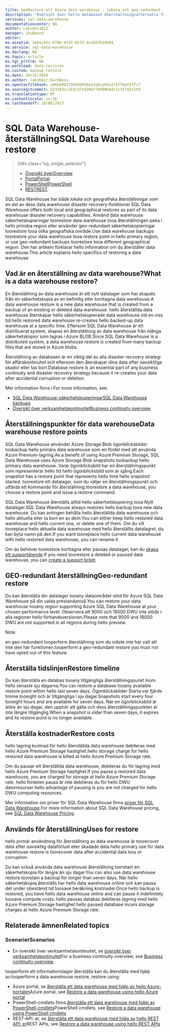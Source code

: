 ```yaml
---
title: aaaRestore ett Azure data warehouse - lokala och geo-redundant | Microsoft Docs
description: "Översikt över hello databasen återställningsalternativ för att återställa en databas i Azure SQL Data Warehouse."
services: sql-data-warehouse
documentationcenter: NA
author: Lakshmi1812
manager: jhubbard
editor: 
ms.assetid: 3e01c65c-6708-4fd7-82f5-4e1b5f61d304
ms.service: sql-data-warehouse
ms.devlang: NA
ms.topic: article
ms.tgt_pltfrm: NA
ms.workload: data-services
ms.custom: backup-restore
ms.date: 10/31/2016
ms.author: lakshmir;barbkess
ms.openlocfilehash: a96b898372b29d420e1416ca93a172ff8af47fc7
ms.sourcegitcommit: 523283cc1b3c37c428e77850964dc1c33742c5f0
ms.translationtype: MT
ms.contentlocale: sv-SE
ms.lasthandoff: 10/06/2017
---
```

# <a name="sql-data-warehouse-restore"></a><span data-ttu-id="e42e7-103">SQL Data Warehouse-återställning</span><span class="sxs-lookup"><span data-stu-id="e42e7-103">SQL Data Warehouse restore</span></span>
> [!div class="op_single_selector"]
> * <span data-ttu-id="e42e7-104">[Översikt över][Overview]</span><span class="sxs-lookup"><span data-stu-id="e42e7-104">[Overview][Overview]</span></span>
> * <span data-ttu-id="e42e7-105">[Portal][Portal]</span><span class="sxs-lookup"><span data-stu-id="e42e7-105">[Portal][Portal]</span></span>
> * <span data-ttu-id="e42e7-106">[PowerShell][PowerShell]</span><span class="sxs-lookup"><span data-stu-id="e42e7-106">[PowerShell][PowerShell]</span></span>
> * <span data-ttu-id="e42e7-107">[REST][REST]</span><span class="sxs-lookup"><span data-stu-id="e42e7-107">[REST][REST]</span></span>
> 
> 

<span data-ttu-id="e42e7-108">SQL Data Warehouse har både lokala och geografiska återställningar som en del av dess data warehouse disaster recovery-funktioner.</span><span class="sxs-lookup"><span data-stu-id="e42e7-108">SQL Data Warehouse offers both local and geographical restores as part of its data warehouse disaster recovery capabilities.</span></span> <span data-ttu-id="e42e7-109">Använd data warehouse säkerhetskopieringar toorestore data warehouse tooa återställningen peka i hello primära region eller använder geo-redundant säkerhetskopieringar toorestore tooa olika geografiska område.</span><span class="sxs-lookup"><span data-stu-id="e42e7-109">Use data warehouse backups toorestore your data warehouse tooa restore point in hello primary region, or use geo-redundant backups toorestore tooa different geographical region.</span></span> <span data-ttu-id="e42e7-110">Den här artikeln förklarar hello information om du återställer data warehouse.</span><span class="sxs-lookup"><span data-stu-id="e42e7-110">This article explains hello specifics of restoring a data warehouse.</span></span>

## <a name="what-is-a-data-warehouse-restore"></a><span data-ttu-id="e42e7-111">Vad är en återställning av data warehouse?</span><span class="sxs-lookup"><span data-stu-id="e42e7-111">What is a data warehouse restore?</span></span>
<span data-ttu-id="e42e7-112">En återställning av data warehouse är ett nytt datalager som har skapats från en säkerhetskopia av en befintlig eller borttagna data warehouse.</span><span class="sxs-lookup"><span data-stu-id="e42e7-112">A data warehouse restore is a new data warehouse that is created from a backup of an existing or deleted data warehouse.</span></span> <span data-ttu-id="e42e7-113">hello återställda data warehouse återskapar hello säkerhetskopierade data warehouse vid en viss tid.</span><span class="sxs-lookup"><span data-stu-id="e42e7-113">hello restored data warehouse re-creates hello backed-up data warehouse at a specific time.</span></span> <span data-ttu-id="e42e7-114">Eftersom SQL Data Warehouse är ett distribuerat system, skapas en återställning av data warehouse från många säkerhetskopior som lagras i Azure BLOB.</span><span class="sxs-lookup"><span data-stu-id="e42e7-114">Since SQL Data Warehouse is a distributed system, a data warehouse restore is created from many backup files that are stored in Azure blobs.</span></span> 

<span data-ttu-id="e42e7-115">Återställning av databasen är en viktig del av alla disaster recovery strategi för affärskontinuitet och eftersom den återskapar dina data efter oavsiktliga skador eller tas bort.</span><span class="sxs-lookup"><span data-stu-id="e42e7-115">Database restore is an essential part of any business continuity and disaster recovery strategy because it re-creates your data after accidental corruption or deletion.</span></span>

<span data-ttu-id="e42e7-116">Mer information finns i:</span><span class="sxs-lookup"><span data-stu-id="e42e7-116">For more information, see:</span></span>

* [<span data-ttu-id="e42e7-117">SQL Data Warehouse-säkerhetskopieringar</span><span class="sxs-lookup"><span data-stu-id="e42e7-117">SQL Data Warehouse backups</span></span>](sql-data-warehouse-backups.md)
* [<span data-ttu-id="e42e7-118">Översikt över verksamhetskontinuitet</span><span class="sxs-lookup"><span data-stu-id="e42e7-118">Business continuity overview</span></span>](../sql-database/sql-database-business-continuity.md)

## <a name="data-warehouse-restore-points"></a><span data-ttu-id="e42e7-119">Återställningspunkter för data warehouse</span><span class="sxs-lookup"><span data-stu-id="e42e7-119">Data warehouse restore points</span></span>
<span data-ttu-id="e42e7-120">SQL Data Warehouse använder Azure Storage Blob ögonblicksbilder toobackup hello primära data warehouse som en fördel med att använda Azure Premium-lagring.</span><span class="sxs-lookup"><span data-stu-id="e42e7-120">As a benefit of using Azure Premium Storage, SQL Data Warehouse uses Azure Storage Blob snapshots toobackup hello primary data warehouse.</span></span> <span data-ttu-id="e42e7-121">Varje ögonblicksbild har en återställningspunkt som representerar hello tid hello ögonblicksbild som är igång.</span><span class="sxs-lookup"><span data-stu-id="e42e7-121">Each snapshot has a restore point that represents hello time hello snapshot started.</span></span> <span data-ttu-id="e42e7-122">toorestore ett datalager, som du väljer en återställningspunkt och utfärda ett kommando för återställning.</span><span class="sxs-lookup"><span data-stu-id="e42e7-122">toorestore a data warehouse, you choose a restore point and issue a restore command.</span></span>  

<span data-ttu-id="e42e7-123">SQL Data Warehouse återställs alltid hello säkerhetskopiering tooa Nytt datalager.</span><span class="sxs-lookup"><span data-stu-id="e42e7-123">SQL Data Warehouse always restores hello backup tooa new data warehouse.</span></span> <span data-ttu-id="e42e7-124">Du kan antingen behålla hello återställda data warehouse och hello aktuella eller ta bort en av dem.</span><span class="sxs-lookup"><span data-stu-id="e42e7-124">You can either keep hello restored data warehouse and hello current one, or delete one of them.</span></span> <span data-ttu-id="e42e7-125">Om du vill tooreplace hello aktuella data warehouse med hello återställts datalagret, du kan byta namn på den.</span><span class="sxs-lookup"><span data-stu-id="e42e7-125">If you want tooreplace hello current data warehouse with hello restored data warehouse, you can rename it.</span></span>

<span data-ttu-id="e42e7-126">Om du behöver toorestore borttagna eller pausas datalager, kan du [skapa ett supportärende](sql-data-warehouse-get-started-create-support-ticket.md).</span><span class="sxs-lookup"><span data-stu-id="e42e7-126">If you need toorestore a deleted or paused data warehouse, you can [create a support ticket](sql-data-warehouse-get-started-create-support-ticket.md).</span></span> 

<!-- 
### Can I restore a deleted data warehouse?

Yes, you can restore hello last available restore point.

Yes, for hello next seven calendar days. When you delete a data warehouse, SQL Data Warehouse actually keeps hello data warehouse and its snapshots for seven days just in case you need hello data. After seven days, you won't be able toorestore tooany of hello restore points. -->

## <a name="geo-redundant-restore"></a><span data-ttu-id="e42e7-127">GEO-redundant återställning</span><span class="sxs-lookup"><span data-stu-id="e42e7-127">Geo-redundant restore</span></span>
<span data-ttu-id="e42e7-128">Du kan återställa din datalager tooany dataområdet stöd för Azure SQL Data Warehouse på din valda prestandanivå.</span><span class="sxs-lookup"><span data-stu-id="e42e7-128">You can restore your data warehouse tooany region supporting Azure SQL Data Warehouse at your chosen performance level.</span></span> <span data-ttu-id="e42e7-129">Observera att 9000 och 18000 DWU inte stöds i alla regioner hello förhandsversionen.</span><span class="sxs-lookup"><span data-stu-id="e42e7-129">Please note that 9000 and 18000 DWU are not supported in all regions during hello preview.</span></span>

> [!NOTE]
> <span data-ttu-id="e42e7-130">en geo-redundant tooperform återställning som du måste inte har valt att inte den här funktionen.</span><span class="sxs-lookup"><span data-stu-id="e42e7-130">tooperform a geo-redundant restore you must not have opted out of this feature.</span></span>
> 
> 

## <a name="restore-timeline"></a><span data-ttu-id="e42e7-131">Återställa tidslinjen</span><span class="sxs-lookup"><span data-stu-id="e42e7-131">Restore timeline</span></span>
<span data-ttu-id="e42e7-132">Du kan återställa en databas tooany tillgängliga återställningspunkt inom hello senaste sju dagarna.</span><span class="sxs-lookup"><span data-stu-id="e42e7-132">You can restore a database tooany available restore point within hello last seven days.</span></span> <span data-ttu-id="e42e7-133">Ögonblicksbilder Starta var fjärde timme tooeight och är tillgängliga i sju dagar.</span><span class="sxs-lookup"><span data-stu-id="e42e7-133">Snapshots start every four tooeight hours and are available for seven days.</span></span> <span data-ttu-id="e42e7-134">När en ögonblicksbild är äldre än sju dagar, den upphör att gälla och dess återställningspunkten är inte längre tillgänglig.</span><span class="sxs-lookup"><span data-stu-id="e42e7-134">When a snapshot is older than seven days, it expires and its restore point is no longer available.</span></span>

## <a name="restore-costs"></a><span data-ttu-id="e42e7-135">Återställa kostnader</span><span class="sxs-lookup"><span data-stu-id="e42e7-135">Restore costs</span></span>
<span data-ttu-id="e42e7-136">hello lagring kostnad för hello återställda data warehouse debiteras med hello Azure Premium Storage hastighet.</span><span class="sxs-lookup"><span data-stu-id="e42e7-136">hello storage charge for hello restored data warehouse is billed at hello Azure Premium Storage rate.</span></span> 

<span data-ttu-id="e42e7-137">Om du pausar ett återställda data warehouse, debiteras du för lagring med hello Azure Premium Storage hastighet.</span><span class="sxs-lookup"><span data-stu-id="e42e7-137">If you pause a restored data warehouse, you are charged for storage at hello Azure Premium Storage rate.</span></span> <span data-ttu-id="e42e7-138">hello fördelen pausa är inte debiteras du för hello DWU datorresurser.</span><span class="sxs-lookup"><span data-stu-id="e42e7-138">hello advantage of pausing is you are not charged for hello DWU computing resources.</span></span>

<span data-ttu-id="e42e7-139">Mer information om priser för SQL Data Warehouse finns [priser för SQL Data Warehouse](https://azure.microsoft.com/pricing/details/sql-data-warehouse/).</span><span class="sxs-lookup"><span data-stu-id="e42e7-139">For more information about SQL Data Warehouse pricing, see [SQL Data Warehouse Pricing](https://azure.microsoft.com/pricing/details/sql-data-warehouse/).</span></span>

## <a name="uses-for-restore"></a><span data-ttu-id="e42e7-140">Används för återställning</span><span class="sxs-lookup"><span data-stu-id="e42e7-140">Uses for restore</span></span>
<span data-ttu-id="e42e7-141">hello primär användning för återställning av data warehouse är toorecover data efter oavsiktlig dataförlust eller skadade data.</span><span class="sxs-lookup"><span data-stu-id="e42e7-141">hello primary use for data warehouse restore is toorecover data after accidental data loss or corruption.</span></span>

<span data-ttu-id="e42e7-142">Du kan också använda data warehouse återställning tooretain en säkerhetskopia för längre än sju dagar.</span><span class="sxs-lookup"><span data-stu-id="e42e7-142">You can also use data warehouse restore tooretain a backup for longer than seven days.</span></span> <span data-ttu-id="e42e7-143">När hello säkerhetskopia återställs har hello data warehouse online och kan pausa det under obestämd tid toosave beräkning kostnader.</span><span class="sxs-lookup"><span data-stu-id="e42e7-143">Once hello backup is restored, you have hello data warehouse online and can pause it indefinitely toosave compute costs.</span></span> <span data-ttu-id="e42e7-144">hello pausas databas debiteras lagring med hello Azure Premium Storage hastighet.</span><span class="sxs-lookup"><span data-stu-id="e42e7-144">hello paused database incurs storage charges at hello Azure Premium Storage rate.</span></span> 

## <a name="related-topics"></a><span data-ttu-id="e42e7-145">Relaterade ämnen</span><span class="sxs-lookup"><span data-stu-id="e42e7-145">Related topics</span></span>
### <a name="scenarios"></a><span data-ttu-id="e42e7-146">Scenarier</span><span class="sxs-lookup"><span data-stu-id="e42e7-146">Scenarios</span></span>
* <span data-ttu-id="e42e7-147">En översikt över verksamhetskontinuitet, se [översikt över verksamhetskontinuitet](../sql-database/sql-database-business-continuity.md)</span><span class="sxs-lookup"><span data-stu-id="e42e7-147">For a business continuity overview, see [Business continuity overview](../sql-database/sql-database-business-continuity.md)</span></span>

<!-- ### Tasks -->

<span data-ttu-id="e42e7-148">tooperform ett informationslager återställa kan du återställa med hjälp av:</span><span class="sxs-lookup"><span data-stu-id="e42e7-148">tooperform a data warehouse restore, restore using:</span></span>

* <span data-ttu-id="e42e7-149">Azure portal, se [återställa ett data warehouse med hjälp av hello Azure-portalen](sql-data-warehouse-restore-database-portal.md)</span><span class="sxs-lookup"><span data-stu-id="e42e7-149">Azure portal, see [Restore a data warehouse using hello Azure portal](sql-data-warehouse-restore-database-portal.md)</span></span>
* <span data-ttu-id="e42e7-150">PowerShell-cmdlets finns [återställa ett data warehouse med hjälp av PowerShell-cmdlets](sql-data-warehouse-restore-database-powershell.md)</span><span class="sxs-lookup"><span data-stu-id="e42e7-150">PowerShell cmdlets, see [Restore a data warehouse using PowerShell cmdlets](sql-data-warehouse-restore-database-powershell.md)</span></span>
* <span data-ttu-id="e42e7-151">REST-API: er, se [återställa ett data warehouse med hjälp av hello REST API: er](sql-data-warehouse-restore-database-rest-api.md)</span><span class="sxs-lookup"><span data-stu-id="e42e7-151">REST APIs, see [Restore a data warehouse using hello REST APIs](sql-data-warehouse-restore-database-rest-api.md)</span></span>

<!-- ### Tutorials -->

<!--Image references-->

<!--Article references-->
[Azure SQL Database business continuity overview]: ../sql-database/sql-database-business-continuity.md
[Overview]: ./sql-data-warehouse-restore-database-overview.md
[Portal]: ./sql-data-warehouse-restore-database-portal.md
[PowerShell]: ./sql-data-warehouse-restore-database-powershell.md
[REST]: ./sql-data-warehouse-restore-database-rest-api.md

<!--MSDN references-->


<!--Other Web references-->
